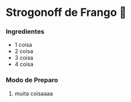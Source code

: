# Strogonoff de Frango :chicken:

### Ingredientes

* 1 coisa
* 2 coisa
* 3 coisa
* 4 coisa

### Modo de Preparo



1. muita coisaaaa